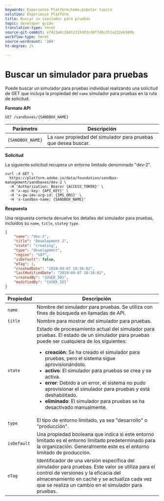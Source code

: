 ```yaml
---
keywords: Experience Platform;home;popular topics
solution: Experience Platform
title: Buscar un simulador para pruebas
topic: developer guide
translation-type: tm+mt
source-git-commit: ef423a8c1b412315d03cddf7d8c351a232eb509b
workflow-type: tm+mt
source-wordcount: '204'
ht-degree: 2%

---
```



# Buscar un simulador para pruebas

Puede buscar un simulador para pruebas individual realizando una solicitud de GET que incluya la propiedad del `name` simulador para pruebas en la ruta de solicitud.

**Formato API**

```http
GET /sandboxes/{SANDBOX_NAME}
```

| Parámetro | Descripción |
| --- | --- |
| `{SANDBOX_NAME}` | La `name` propiedad del simulador para pruebas que desea buscar. |

**Solicitud**

La siguiente solicitud recupera un entorno limitado denominado &quot;dev-2&quot;.

```shell
curl -X GET \
  https://platform.adobe.io/data/foundation/sandbox-management/sandboxes/dev-2 \
  -H 'Authorization: Bearer {ACCESS_TOKEN}' \
  -H 'x-api-key: {API_KEY}' \
  -H 'x-gw-ims-org-id: {IMS_ORG}' \
  -H 'x-sandbox-name: {SANDBOX_NAME}'
```

**Respuesta**

Una respuesta correcta devuelve los detalles del simulador para pruebas, incluidos su `name`, `title`, `state`y `type`.

```json
{
    "name": "dev-2",
    "title": "Development 2",
    "state": "creating",
    "type": "development",
    "region": "VA7",
    "isDefault": false,
    "eTag": 1,
    "createdDate": "2019-09-07 10:16:02",
    "lastModifiedDate": "2019-09-07 10:16:02",
    "createdBy": "{USER_ID}",
    "modifiedBy": "{USER_ID}"
}
```

| Propiedad | Descripción |
| --- | --- |
| `name` | Nombre del simulador para pruebas. Se utiliza con fines de búsqueda en llamadas de API. |
| `title` | Nombre para mostrar del simulador para pruebas. |
| `state` | Estado de procesamiento actual del simulador para pruebas. El estado de un simulador para pruebas puede ser cualquiera de los siguientes: <ul><li>**creación**: Se ha creado el simulador para pruebas, pero el sistema sigue aprovisionándolo.</li><li>**activo**: El simulador para pruebas se crea y se activa.</li><li>**error**: Debido a un error, el sistema no pudo aprovisionar el simulador para pruebas y está deshabilitado.</li><li>**eliminado**: El simulador para pruebas se ha desactivado manualmente.</li></ul> |
| `type` | El tipo de entorno limitado, ya sea &quot;desarrollo&quot; o &quot;producción&quot;. |
| `isDefault` | Una propiedad booleana que indica si este entorno limitado es el entorno limitado predeterminado para la organización. Generalmente este es el entorno limitado de producción. |
| `eTag` | Identificador de una versión específica del simulador para pruebas. Este valor se utiliza para el control de versiones y la eficacia del almacenamiento en caché y se actualiza cada vez que se realiza un cambio en el simulador para pruebas. |